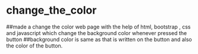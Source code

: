 # change_the_color
##made a change the color web page with the help of html, bootstrap , css and javascript which change the background color whenever pressed the button
##background color is same as that is written on the button and also the color of the button.
